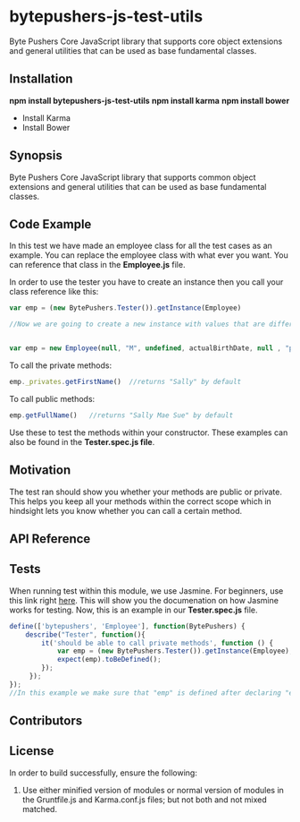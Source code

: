 # bytepushers-js-test-utils
Byte Pushers Core JavaScript library that supports core object extensions and general utilities that can be used as base
fundamental classes.

## Installation

**npm install bytepushers-js-test-utils**
**npm install karma**
**npm install bower**
- Install Karma
- Install Bower

## Synopsis
[comment]: <Want to be able UNIT test classes>
Byte Pushers Core JavaScript library that supports common object extensions and general utilities that can be used as base
fundamental classes.


## Code Example

[comment]: <Show what the library does as concisely as possible, developers should be able to figure out how your project solves their problem by looking at the code example. Make sure the API you are showing off is obvious, and that your code is short and concise.>
In this test we have made an employee class for all the test cases as an example. You can replace the employee class with what ever you want. You can reference that class in the **Employee.js** file.

In order to use the tester you have to create an instance then you call your class reference like this:

```javascript
var emp = (new BytePushers.Tester()).getInstance(Employee)

//Now we are going to create a new instance with values that are different from the default values stored within the employee constructor.


var emp = new Employee(null, "M", undefined, actualBirthDate, null , "part-time", undefined);

```

To call the private methods:
```javascript
emp._privates.getFirstName()  //returns "Sally" by default

```

To call public methods:
```javascript
emp.getFullName()   //returns "Sally Mae Sue" by default
```
Use these to test the methods within your constructor. These examples can also be found in the **Tester.spec.js file**.

[comment]: <Example you have employee class and you want to test that class, this is how you test those methods.>
## Motivation

[comment]: <The motivation behind this project is to create a collection of common base functionality that can be extended and resused in larger projects.>
The test ran should show you whether your methods are public or private. This helps you keep all your methods within the correct scope which in hindsight lets you know whether you can call a certain method.

## API Reference

[comment]: <Depending on the size of the project, if it is small and simple enough the reference docs can be added to the README. For medium size to larger projects it is important to at least provide a link to where the API reference docs live.>

## Tests

[comment]: <Describe and show how to run the tests with code examples.>
When running test within this module, we use Jasmine. For beginners, use this link right [here](https://jasmine.github.io/pages/getting_started.html). This will show you the documenation on how Jasmine works for testing. Now, this is an example in our **Tester.spec.js** file.
```javascript
define(['bytepushers', 'Employee'], function(BytePushers) {
    describe("Tester", function(){
        it('should be able to call private methods', function () {
            var emp = (new BytePushers.Tester()).getInstance(Employee);
            expect(emp).toBeDefined();
        });
     });
});
//In this example we make sure that "emp" is defined after declaring "emp" as a variable.
```
## Contributors

[comment]: <Let people know how they can dive into the project, include important links to things like issue trackers, irc, twitter accounts if applicable.>

## License

[comment]: <A short snippet describing the license (MIT, Apache, etc.)>



In order to build successfully, ensure the following:
  1.  Use either minified version of modules or normal version of modules in the Gruntfile.js and Karma.conf.js files;
      but not both and not mixed matched.